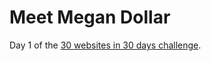 # Meet Megan Dollar

Day 1 of the [30 websites in 30 days challenge](https://techwithtris.com/post/30-days-30-sites/). 
